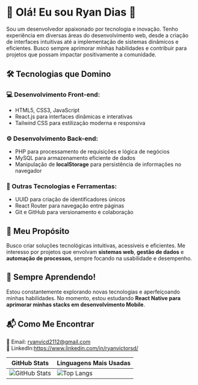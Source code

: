 # 👋 Olá! Eu sou **Ryan Dias** 🚀

Sou um desenvolvedor apaixonado por tecnologia e inovação. Tenho experiência em diversas áreas do desenvolvimento web, desde a criação de interfaces intuitivas até a implementação de sistemas dinâmicos e eficientes. Busco sempre aprimorar minhas habilidades e contribuir para projetos que possam impactar positivamente a comunidade.

## 🛠 Tecnologias que Domino
### 💻 Desenvolvimento Front-end:
- HTML5, CSS3, JavaScript
- React.js para interfaces dinâmicas e interativas
- Tailwind CSS para estilização moderna e responsiva

### ⚙️ Desenvolvimento Back-end:
- PHP para processamento de requisições e lógica de negócios
- MySQL para armazenamento eficiente de dados
- Manipulação de **localStorage** para persistência de informações no navegador

### 🔗 Outras Tecnologias e Ferramentas:
- UUID para criação de identificadores únicos
- React Router para navegação entre páginas
- Git e GitHub para versionamento e colaboração

## 🎯 Meu Propósito
Busco criar soluções tecnológicas intuitivas, acessíveis e eficientes. Me interesso por projetos que envolvam **sistemas web**, **gestão de dados** e **automação de processos**, sempre focando na usabilidade e desempenho.

## 🚀 Sempre Aprendendo!
Estou constantemente explorando novas tecnologias e aperfeiçoando minhas habilidades. No momento, estou estudando **React Native para aprimorar minhas stacks em desenvolvimento Mobile**.

## 📬 Como Me Encontrar
📧 Email: ryanvicd2112@gmail.com  
🔗 LinkedIn:https://www.linkedin.com/in/ryanvictorsd/

| GitHub Stats | Linguagens Mais Usadas |
|-------------|---------------------|
| ![GitHub Stats](https://github-readme-stats.vercel.app/api?username=ryxvdz&show_icons=true&theme=dracula&card_width=450) | ![Top Langs](https://github-readme-stats.vercel.app/api/top-langs/?username=ryxvdz&layout=compact&theme=dracula&card_width=450) |


 



